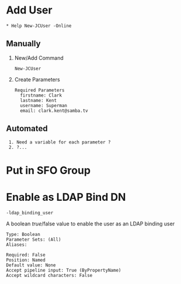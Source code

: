 # Add User
    * Help New-JCUser -Online
  ## Manually
   1. New/Add Command
      
          New-JCUser 
   2. Create Parameters 
       
          Required Parameters
            firstname: Clark
            lastname: Kent
            username: Superman
            email: clark.kent@samba.tv
          
   ## Automated
     1. Need a variable for each parameter ?
     2. ?...
     
# Put in SFO Group

# Enable as LDAP Bind DN
    -ldap_binding_user
    
   A boolean $true/$false value to enable the user as an LDAP binding user
    
    Type: Boolean
    Parameter Sets: (All)
    Aliases:

    Required: False
    Position: Named
    Default value: None
    Accept pipeline input: True (ByPropertyName)
    Accept wildcard characters: False


